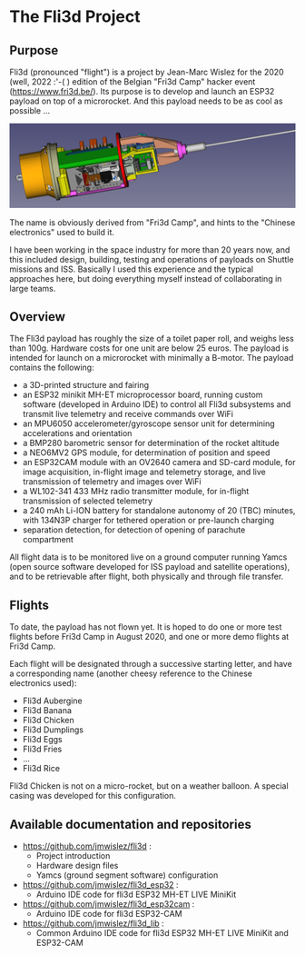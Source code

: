 # The Fli3d Project

## Purpose

Fli3d (pronounced "flight") is a project by Jean-Marc Wislez for the 2020 (well, 2022 :'-( ) edition of the Belgian "Fri3d Camp" hacker event (https://www.fri3d.be/). Its purpose is to develop and launch an ESP32 payload on top of a microrocket.  And this payload needs to be as cool as possible ...

<img src="https://github.com/jmwislez/fli3d/blob/master/Hardware/Structure/fli3d%20full%20v4.2%20-%201.png" width="800px">

The name is obviously derived from "Fri3d Camp", and hints to the "Chinese electronics" used to build it.

I have been working in the space industry for more than 20 years now, and this included design, building, testing and operations of payloads on Shuttle missions and ISS.  Basically I used this experience and the typical approaches here, but doing everything myself instead of collaborating in large teams.

## Overview

The Fli3d payload has roughly the size of a toilet paper roll, and weighs less than 100g.  Hardware costs for one unit are below 25 euros.  The payload is intended for launch on a microrocket with minimally a B-motor.  The payload contains the following:
  - a 3D-printed structure and fairing
  - an ESP32 minikit MH-ET microprocessor board, running custom software (developed in Arduino IDE) to control all Fli3d subsystems and transmit live telemetry and receive commands over WiFi
  - an MPU6050 accelerometer/gyroscope sensor unit for determining accelerations and orientation
  - a BMP280 barometric sensor for determination of the rocket altitude
  - a NEO6MV2 GPS module, for determination of position and speed
  - an ESP32CAM module with an OV2640 camera and SD-card module, for image acquisition, in-flight image and telemetry storage, and live transmission of telemetry and images over WiFi
  - a WL102-341 433 MHz radio transmitter module, for in-flight transmission of selected telemetry
  - a 240 mAh Li-ION battery for standalone autonomy of 20 (TBC) minutes, with 134N3P charger for tethered operation or pre-launch charging
  - separation detection, for detection of opening of parachute compartment
  
All flight data is to be monitored live on a ground computer running Yamcs (open source software developed for ISS payload and satellite operations), and to be retrievable after flight, both physically and through file transfer.

## Flights

To date, the payload has not flown yet.  It is hoped to do one or more test flights before Fri3d Camp in August 2020, and one or more demo flights at Fri3d Camp.

Each flight will be designated through a successive starting letter, and have a corresponding name (another cheesy reference to the Chinese electronics used):
  - Fli3d Aubergine 
  - Fli3d Banana 
  - Fli3d Chicken
  - Fli3d Dumplings
  - Fli3d Eggs
  - Fli3d Fries
  - ...
  - Fli3d Rice

Fli3d Chicken is not on a micro-rocket, but on a weather balloon.  A special casing was developed for this configuration.

## Available documentation and repositories

  - https://github.com/jmwislez/fli3d :
    - Project introduction
    - Hardware design files
    - Yamcs (ground segment software) configuration
  - https://github.com/jmwislez/fli3d_esp32 :
    - Arduino IDE code for fli3d ESP32 MH-ET LIVE MiniKit
  - https://github.com/jmwislez/fli3d_esp32cam :
    - Arduino IDE code for fli3d ESP32-CAM
  - https://github.com/jmwislez/fli3d_lib :
    - Common Arduino IDE code for fli3d ESP32 MH-ET LIVE MiniKit and ESP32-CAM
